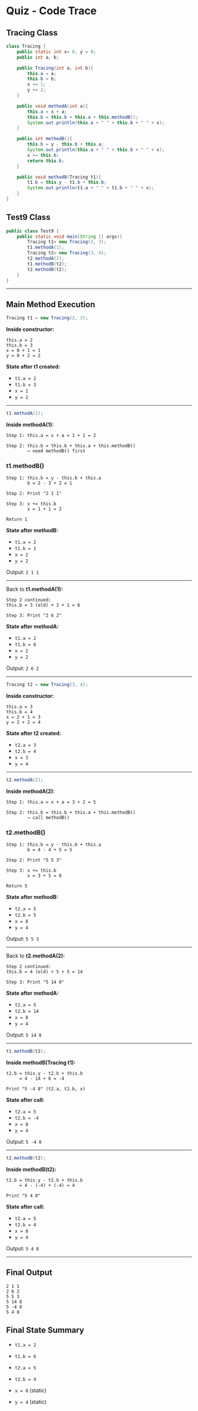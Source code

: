 # Quiz - Code Trace

## Tracing Class

```java
class Tracing {
    public static int x= 0, y = 0;
    public int a, b;

    public Tracing(int a, int b){
        this.a = a;
        this.b = b;
        x += 1;
        y += 2;
    }

    public void methodA(int a){
        this.a = x + a;
        this.b = this.b + this.a + this.methodB();
        System.out.println(this.a + " " + this.b + " " + x);
    }

    public int methodB(){
        this.b = y - this.b + this.a;
        System.out.println(this.a + " " + this.b + " " + x);
        x += this.b;
        return this.b;
    }

    public void methodB(Tracing t1){
        t1.b = this.y - t1.b + this.b;
        System.out.println(t1.a + " " + t1.b + " " + x);
    }
}
```

## Test9 Class

```java
public class Test9 {
    public static void main(String [] args){
        Tracing t1= new Tracing(2, 3);
        t1.methodA(1);
        Tracing t2= new Tracing(3, 4);
        t2.methodA(2);
        t1.methodB(t2);
        t2.methodB(t2);
    }
}
```

---

## **Main Method Execution**

```java
Tracing t1 = new Tracing(2, 3);
```

**Inside constructor:**
```
this.a = 2
this.b = 3
x = 0 + 1 = 1
y = 0 + 2 = 2
```

**State after t1 created:**
- `t1.a = 2`
- `t1.b = 3`
- `x = 1`
- `y = 2`

---

```java
t1.methodA(1);
```

**Inside methodA(1):**
```
Step 1: this.a = x + a = 1 + 1 = 2

Step 2: this.b = this.b + this.a + this.methodB()
        → need methodB() first
```

### **t1.methodB()**

```
Step 1: this.b = y - this.b + this.a
        b = 2 - 3 + 2 = 1

Step 2: Print "2 1 1"

Step 3: x += this.b
        x = 1 + 1 = 2

Return 1
```

**State after methodB:**
- `t1.a = 2`
- `t1.b = 1`
- `x = 2`
- `y = 2`

Output: `2 1 1`

---

Back to **t1.methodA(1):**
```
Step 2 continued:
this.b = 3 (old) + 2 + 1 = 6

Step 3: Print "2 6 2"
```

**State after methodA:**
- `t1.a = 2`
- `t1.b = 6`
- `x = 2`
- `y = 2`

Output: `2 6 2`

---

```java
Tracing t2 = new Tracing(3, 4);
```

**Inside constructor:**
```
this.a = 3
this.b = 4
x = 2 + 1 = 3
y = 2 + 2 = 4
```

**State after t2 created:**
- `t2.a = 3`
- `t2.b = 4`
- `x = 3`
- `y = 4`

---

```java
t2.methodA(2);
```

**Inside methodA(2):**
```
Step 1: this.a = x + a = 3 + 2 = 5

Step 2: this.b = this.b + this.a + this.methodB()
        → call methodB()
```

### **t2.methodB()**

```
Step 1: this.b = y - this.b + this.a
        b = 4 - 4 + 5 = 5

Step 2: Print "5 5 3"

Step 3: x += this.b
        x = 3 + 5 = 8

Return 5
```

**State after methodB:**
- `t2.a = 5`
- `t2.b = 5`
- `x = 8`
- `y = 4`

Output: `5 5 3`

---

Back to **t2.methodA(2):**
```
Step 2 continued:
this.b = 4 (old) + 5 + 5 = 14

Step 3: Print "5 14 8"
```

**State after methodA:**
- `t2.a = 5`
- `t2.b = 14`
- `x = 8`
- `y = 4`

Output: `5 14 8`

---

```java
t1.methodB(t2);
```

**Inside methodB(Tracing t1):**
```
t2.b = this.y - t2.b + this.b
     = 4 - 14 + 6 = -4

Print "5 -4 8" (t2.a, t2.b, x)
```

**State after call:**
- `t2.a = 5`
- `t2.b = -4`
- `x = 8`
- `y = 4`

Output: `5 -4 8`

---

```java
t2.methodB(t2);
```

**Inside methodB(t2):**
```
t2.b = this.y - t2.b + this.b
     = 4 - (-4) + (-4) = 4

Print "5 4 8"
```

**State after call:**
- `t2.a = 5`
- `t2.b = 4`
- `x = 8`
- `y = 4`

Output: `5 4 8`

---

## **Final Output**

```
2 1 1
2 6 2
5 5 3
5 14 8
5 -4 8
5 4 8
```

## **Final State Summary**

- `t1.a = 2`
- `t1.b = 6`

- `t2.a = 5`
- `t2.b = 4`

- `x = 8` (static)
- `y = 4` (static)
